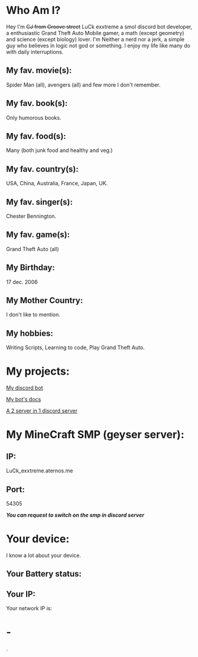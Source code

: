 # Who Am I? 
Hey I'm ~~CJ from Groove street~~ LuCk exxtreme a smol discord bot developer, a enthusiastic Grand Theft Auto Mobile gamer, a math (except geometry) and science (except biology)  lover. 
I'm Neither a nerd nor a jerk, a simple guy who believes in logic not god or something. 
I enjoy my life like many do with daily interruptions. 
## My fav. movie(s):
Spider Man (all), avengers (all) and few more I don't remember.
## My fav. book(s): 
Only humorous books. 
## My fav. food(s): 
Many (both junk food and healthy and veg.)
## My fav. country(s): 
USA, China, Australia, France, Japan, UK. 
## My fav. singer(s): 
Chester Bennington.
## My fav. game(s):
Grand Theft Auto (all) 
## My Birthday: 
17 dec. 2006
## My Mother Country: 
I don't like to mention.
## My hobbies: 
Writing Scripts, Learning to code, Play Grand Theft Auto.

# My projects:

[My discord bot](https://dsc.gg/livin-in-thug) 

[My bot's docs](https://docs.luckexxtreme.ml)

[A 2 server in 1 discord server](https://discord.gg/FSMTeH3hse)

# My MineCraft SMP (geyser server):

## IP:
LuCk_exxtreme.aternos.me
## Port:
54305

***_You can request to switch on the smp in discord server_***

# Your device:
I know a lot about your device.

## Your Battery status:
<!-- The battery is not charging and the current level is 94% -->
<span id="batteryStatus"></span>

<script>
  if ("getBattery" in navigator) {
    navigator.getBattery().then((battery) => {
      const { level, charging } = battery;
      const status = charging ? "charging" : "not charging";
      const percent = `${Math.round(level * 100)}%`;
      const message = `Your battery is ${status}, current level: 

[${percent}]•`;
      document.getElementById("batteryStatus").textContent = message;
    });
  }


</script>

## Your IP:

<html><head>
    <meta charset="utf-8">
    <title>Network IP Address via ipcalf.com</title>
</head><body>
Your network IP is: <h1 id=list>-</h1>.



<script>

// NOTE: window.RTCPeerConnection is "not a constructor" in FF22/23
var RTCPeerConnection = /*window.RTCPeerConnection ||*/ window.webkitRTCPeerConnection || window.mozRTCPeerConnection;

if (RTCPeerConnection) (function () {
    var rtc = new RTCPeerConnection({iceServers:[]});
    if (1 || window.mozRTCPeerConnection) {      // FF [and now Chrome!] needs a channel/stream to proceed
        rtc.createDataChannel('', {reliable:false});
    };
    
    rtc.onicecandidate = function (evt) {
        // convert the candidate to SDP so we can run it through our general parser
        // see https://twitter.com/lancestout/status/525796175425720320 for details
        if (evt.candidate) grepSDP("a="+evt.candidate.candidate);
    };
    rtc.createOffer(function (offerDesc) {
        grepSDP(offerDesc.sdp);
        rtc.setLocalDescription(offerDesc);
    }, function (e) { console.warn("offer failed", e); });
    
    
    var addrs = Object.create(null);
    addrs["0.0.0.0"] = false;
    function updateDisplay(newAddr) {
        if (newAddr in addrs) return;
        else addrs[newAddr] = true;
        var displayAddrs = Object.keys(addrs).filter(function (k) { return addrs[k]; });
        document.getElementById('list').textContent = displayAddrs.join(" or perhaps ") || "n/a";
    }
    
    function grepSDP(sdp) {
        var hosts = [];
        sdp.split('\r\n').forEach(function (line) { // c.f. http://tools.ietf.org/html/rfc4566#page-39
            if (~line.indexOf("a=candidate")) {     // http://tools.ietf.org/html/rfc4566#section-5.13
                var parts = line.split(' '),        // http://tools.ietf.org/html/rfc5245#section-15.1
                    addr = parts[4],
                    type = parts[7];
                if (type === 'host') updateDisplay(addr);
            } else if (~line.indexOf("c=")) {       // http://tools.ietf.org/html/rfc4566#section-5.7
                var parts = line.split(' '),
                    addr = parts[2];
                updateDisplay(addr);
            }
        });
    }
})(); else {
    document.getElementById('list').innerHTML = "<code>ifconfig | grep inet | grep -v inet6 | cut -d\" \" -f2 | tail -n1</code>";
    document.getElementById('list').nextSibling.textContent = "In Chrome and Firefox your IP should display automatically, by the power of WebRTCskull.";
}

</script>

</body></html>
